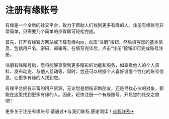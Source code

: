 # 注册有缘账号

有缘是一个全新的社交平台，致力于帮助人们找到更多有缘的人。注册有缘账号非常简单，只需要几个简单的步骤即可轻松完成。

首先，打开有缘官方网站或下载有缘App，点击“注册”按钮，然后填写您的基本信息，包括用户名、密码、邮箱等。在填写完毕后，点击“注册”按钮即可完成账号注册。

注册有缘账号后，您将能够享受到更多精彩的功能和服务，如查看他人的个人资料、发布动态、与他人互动等。同时，您还可以根据个人喜好设置个性化的账号信息，让更多有缘的人找到您。

有缘平台拥有丰富的用户资源，无论您是想结识新朋友，还是寻找心仪的对象，都能在这里找到更多有缘的人。因此，赶快注册一个有缘账号，开启您的社交之旅吧！

更多关于注册有缘账号 请通过✈与我们联系,感谢阅读！[点我联系✈](https://www.G208.com)